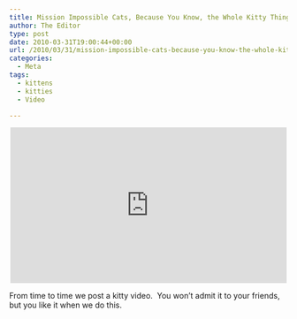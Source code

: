 ```yaml
---
title: Mission Impossible Cats, Because You Know, the Whole Kitty Thing
author: The Editor
type: post
date: 2010-03-31T19:00:44+00:00
url: /2010/03/31/mission-impossible-cats-because-you-know-the-whole-kitty-thing/
categories:
  - Meta
tags:
  - kittens
  - kitties
  - Video

---
```

<span class="embed-youtube" style="text-align:center; display: block;"><iframe class='youtube-player' type='text/html' width='500' height='282' src='http://www.youtube.com/embed/2Y39RB-BDp4?version=3&#038;rel=1&#038;fs=1&#038;autohide=2&#038;showsearch=0&#038;showinfo=1&#038;iv_load_policy=1&#038;wmode=transparent' allowfullscreen='true' style='border:0;'></iframe></span>

From time to time we post a kitty video.  You won&#8217;t admit it to your friends, but you like it when we do this.